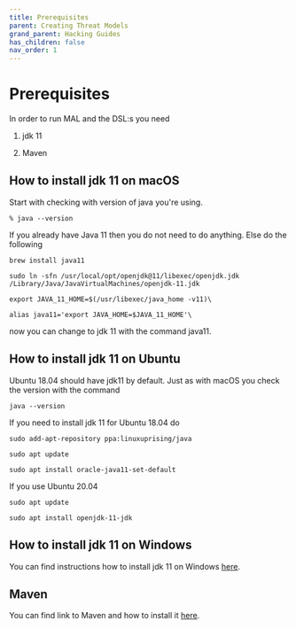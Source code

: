 ```yaml
---
title: Prerequisites
parent: Creating Threat Models
grand_parent: Hacking Guides
has_children: false
nav_order: 1
---
```


# Prerequisites

In order to run MAL and the DSL:s you need

1. jdk 11

2. Maven

## How to install jdk 11 on macOS

Start with checking with version of java you're using. 
```
% java --version
````
If you already have Java 11 then you do not need to do anything. Else do the following

```
brew install java11

sudo ln -sfn /usr/local/opt/openjdk@11/libexec/openjdk.jdk /Library/Java/JavaVirtualMachines/openjdk-11.jdk

export JAVA_11_HOME=$(/usr/libexec/java_home -v11)\

alias java11='export JAVA_HOME=$JAVA_11_HOME'\
```
now you can change to jdk 11 with the command java11.

## How to install jdk 11 on Ubuntu

Ubuntu 18.04 should have jdk11 by default. Just as with macOS you check the version with the command

```
java --version
```

If you need to install jdk 11 for Ubuntu 18.04 do
```
sudo add-apt-repository ppa:linuxuprising/java

sudo apt update

sudo apt install oracle-java11-set-default
```

If you use Ubuntu 20.04
```
sudo apt update

sudo apt install openjdk-11-jdk
```
## How to install jdk 11 on Windows

You can find instructions how to install jdk 11 on Windows [here](https://docs.oracle.com/en/java/javase/11/install/installation-jdk-microsoft-windows-platforms.html#GUID-A7E27B90-A28D-4237-9383-A58B416071CA).

## Maven

You can find link to Maven and how to install it [here](https://maven.apache.org/install.html).
